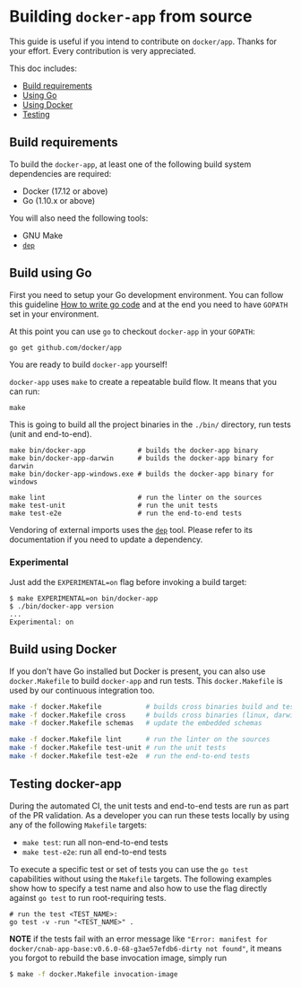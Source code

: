 # Building `docker-app` from source

This guide is useful if you intend to contribute on `docker/app`. Thanks for your
effort. Every contribution is very appreciated.

This doc includes:
* [Build requirements](#build-requirements)
* [Using Go](#build-using-go)
* [Using Docker](#build-using-docker)
* [Testing](#testing-docker-app)

## Build requirements

To build the `docker-app`, at least one of the following build system
dependencies are required:

* Docker (17.12 or above)
* Go (1.10.x or above)

You will also need the following tools:

* GNU Make
* [`dep`](https://github.com/golang/dep)

## Build using Go

First you need to setup your Go development environment. You can follow this
guideline [How to write go code](https://golang.org/doc/code.html) and at the
end you need to have `GOPATH` set in your environment.

At this point you can use `go` to checkout `docker-app` in your `GOPATH`:

```console
go get github.com/docker/app
```

You are ready to build `docker-app` yourself!

`docker-app` uses `make` to create a repeatable build flow. It means that you
can run:

```console
make
```

This is going to build all the project binaries in the `./bin/`
directory, run tests (unit and end-to-end).

```console
make bin/docker-app             # builds the docker-app binary
make bin/docker-app-darwin      # builds the docker-app binary for darwin
make bin/docker-app-windows.exe # builds the docker-app binary for windows

make lint                       # run the linter on the sources
make test-unit                  # run the unit tests
make test-e2e                   # run the end-to-end tests
```

Vendoring of external imports uses the [`dep`](https://github.com/golang/dep) tool.
Please refer to its documentation if you need to update a dependency.

### Experimental

Just add the `EXPERIMENTAL=on` flag before invoking a build target:
```console
$ make EXPERIMENTAL=on bin/docker-app
$ ./bin/docker-app version
...
Experimental: on
```

## Build using Docker

If you don't have Go installed but Docker is present, you can also use
`docker.Makefile` to build `docker-app` and run tests. This
`docker.Makefile` is used by our continuous integration too.

```sh
make -f docker.Makefile           # builds cross binaries build and tests
make -f docker.Makefile cross     # builds cross binaries (linux, darwin, windows)
make -f docker.Makefile schemas   # update the embedded schemas

make -f docker.Makefile lint      # run the linter on the sources
make -f docker.Makefile test-unit # run the unit tests
make -f docker.Makefile test-e2e  # run the end-to-end tests
```

## Testing docker-app

During the automated CI, the unit tests and end-to-end tests are run as
part of the PR validation. As a developer you can run these tests
locally by using any of the following `Makefile` targets:

- `make test`: run all non-end-to-end tests
- `make test-e2e`: run all end-to-end tests

To execute a specific test or set of tests you can use the `go test`
capabilities without using the `Makefile` targets. The following
examples show how to specify a test name and also how to use the flag
directly against `go test` to run root-requiring tests.

```console
# run the test <TEST_NAME>:
go test -v -run "<TEST_NAME>" .
```

**NOTE** if the tests fail with an error message like `"Error: manifest
for docker/cnab-app-base:v0.6.0-68-g3ae57efdb6-dirty not found"`, it means
you forgot to rebuild the base invocation image, simply run

```sh
$ make -f docker.Makefile invocation-image
```
